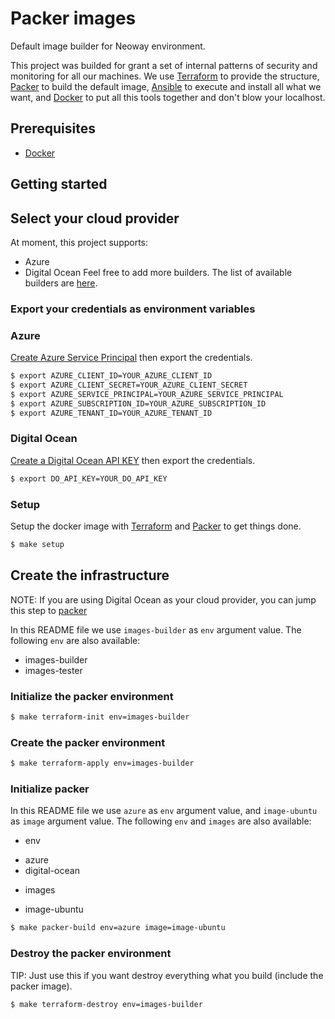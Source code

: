 # Packer images

Default image builder for Neoway environment.

This project was builded for grant a set of internal patterns of security and monitoring for all our machines. We use [Terraform](https://www.terraform.io) to provide the structure, [Packer](https://www.packer.io) to build the default image, [Ansible](https://www.ansible.com) to execute and install all what we want, and [Docker](https://www.docker.com) to put all this tools together and don't blow your localhost.

## Prerequisites

* [Docker](https://docs.docker.com/engine/installation/)

## Getting started

## Select your cloud provider

At moment, this project supports:
- Azure
- Digital Ocean
Feel free to add more builders. The list of available builders are [here](https://www.packer.io/docs/builders/index.html).

### Export your credentials as environment variables

### Azure
[Create Azure Service Principal](https://www.terraform.io/docs/providers/azurerm/authenticating_via_service_principal.html) then export the credentials.

```bash
$ export AZURE_CLIENT_ID=YOUR_AZURE_CLIENT_ID
$ export AZURE_CLIENT_SECRET=YOUR_AZURE_CLIENT_SECRET
$ export AZURE_SERVICE_PRINCIPAL=YOUR_AZURE_SERVICE_PRINCIPAL
$ export AZURE_SUBSCRIPTION_ID=YOUR_AZURE_SUBSCRIPTION_ID
$ export AZURE_TENANT_ID=YOUR_AZURE_TENANT_ID
```

### Digital Ocean
[Create a Digital Ocean API KEY](https://www.digitalocean.com/docs/api/create-personal-access-token/) then export the credentials.

```bash
$ export DO_API_KEY=YOUR_DO_API_KEY
```

### Setup

Setup the docker image with [Terraform](https://www.terraform.io/) and [Packer](https://packer.io) to get things done.

```bash
$ make setup
```

## Create the infrastructure

NOTE: If you are using Digital Ocean as your cloud provider, you can jump this step to [packer](#initialize-packer)


In this README file we use `images-builder` as `env` argument value. The following `env` are also available:
 - images-builder
 - images-tester

### Initialize the packer environment

```bash
$ make terraform-init env=images-builder
```

### Create the packer environment

```bash
$ make terraform-apply env=images-builder
```

### Initialize packer

In this README file we use `azure` as `env` argument value, and `image-ubuntu` as `image` argument value. The following `env` and `images` are also available:

* env
 - azure
 - digital-ocean

* images
 - image-ubuntu

```bash
$ make packer-build env=azure image=image-ubuntu
```

### Destroy the packer environment

TIP: Just use this if you want destroy everything what you build (include the packer image).

```bash
$ make terraform-destroy env=images-builder
```
